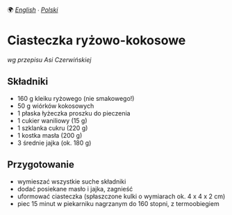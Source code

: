 🌍
*[English](README.md) ∙ [Polski](README-pl.md)*

Ciasteczka ryżowo-kokosowe
==========================

_wg przepisu Asi Czerwińskiej_

Składniki
---------

* 160 g kleiku ryżowego (nie smakowego!)
* 50 g wiórków kokosowych
* 1 płaska łyżeczka proszku do pieczenia
* 1 cukier waniliowy (15 g)
* 1 szklanka cukru (220 g)
* 1 kostka masła (200 g)
* 3 średnie jajka (ok. 180 g)


Przygotowanie
-------------

* wymieszać wszystkie suche składniki
* dodać posiekane masło i jajka, zagnieść
* uformować ciasteczka (spłaszczone kulki o wymiarach ok. 4 x 4 x 2 cm)
* piec 15 minut w piekarniku nagrzanym do 160 stopni, z termoobiegiem
